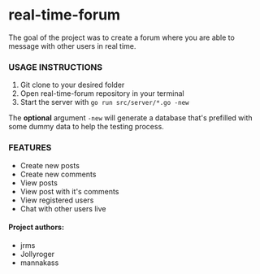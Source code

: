 # real-time-forum

The goal of the project was to create a forum where you are able to message with other users in real time. 

### USAGE INSTRUCTIONS

1. Git clone <repo link> to your desired folder
2. Open real-time-forum repository in your terminal
3. Start the server with `go run src/server/*.go -new`

The **optional** argument `-new` will generate a database that's prefilled with some dummy data to help the testing process.

### FEATURES

- Create new posts
- Create new comments
- View posts
- View post with it's comments
- View registered users
- Chat with other users live

#### Project authors:

- jrms
- Jollyroger
- mannakass

